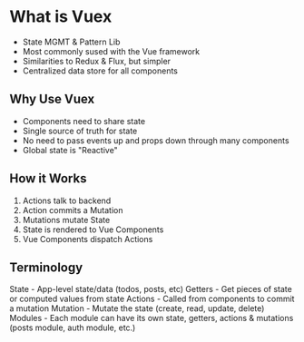 # What is Vuex

- State MGMT & Pattern Lib
- Most commonly sused with the Vue framework
- Similarities to Redux & Flux, but simpler
- Centralized data store for all components

## Why Use Vuex

- Components need to share state
- Single source of truth for state
- No need to pass events up and props down through many components
- Global state is "Reactive"

## How it Works

1. Actions talk to backend
2. Action commits a Mutation
3. Mutations mutate State
4. State is rendered to Vue Components
5. Vue Components dispatch Actions

## Terminology

State - App-level state/data (todos, posts, etc)
Getters - Get pieces of state or computed values from state
Actions - Called from components to commit a mutation
Mutation - Mutate the state (create, read, update, delete)
Modules - Each module can have its own state, getters, actions & mutations (posts module, auth module, etc.)